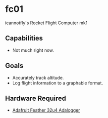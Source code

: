 # fc01
 
icannotfly's Rocket Flight Computer mk1


 ## Capabilities
- Not much right now.

## Goals
- Accurately track altitude.
- Log flight information to a graphable format.

## Hardware Required
- [Adafruit Feather 32u4 Adalogger](https://www.adafruit.com/product/2795)
